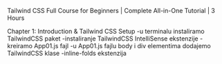 Tailwind CSS Full Course for Beginners | Complete All-in-One Tutorial | 3 Hours

Chapter 1: Introduction & Tailwind CSS Setup
-u terminalu instaliramo TailwindCSS paket
-instaliranje TailwindCSS IntelliSense ekstenzije
-kreiramo App01.js fajl
-u App01.js fajlu body i div elementima dodajemo TailwindCSS klase
-inline-folds ekstenzija
